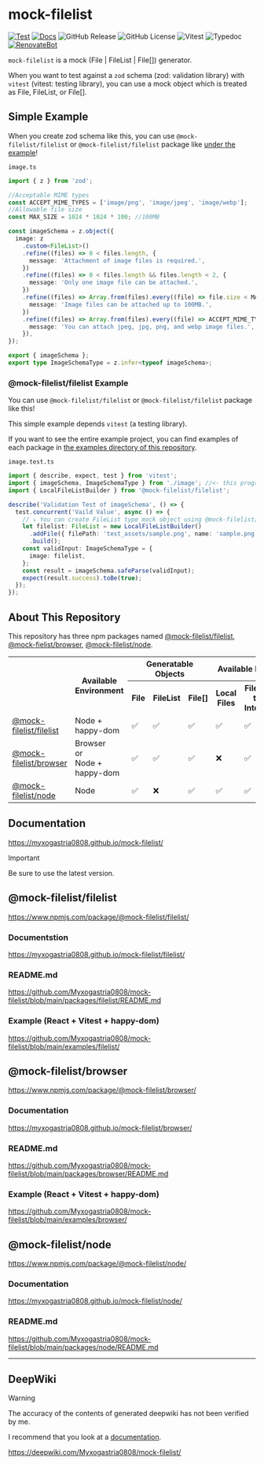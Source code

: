 # mock-filelist

[![Test](https://github.com/Myxogastria0808/mock-filelist/actions/workflows/test.yaml/badge.svg)](https://github.com/Myxogastria0808/mock-filelist/actions/workflows/test.yaml)
[![Docs](https://github.com/Myxogastria0808/mock-filelist/actions/workflows/docs.yaml/badge.svg)](https://github.com/Myxogastria0808/mock-filelist/actions/workflows/docs.yaml)
![GitHub Release](https://img.shields.io/github/v/release/Myxogastria0808/mock-filelist)
![GitHub License](https://img.shields.io/github/license/Myxogastria0808/mock-filelist)
![Vitest](https://img.shields.io/badge/-vitest-6e9f18?style=flat&logo=vitest&logoColor=ffffff)
![Typedoc](https://img.shields.io/badge/docs-typedoc-blue?style=flat-square&logo=typescript&logoColor=white)
[![RenovateBot](https://img.shields.io/badge/RenovateBot-1A1F6C?logo=renovate&logoColor=fff)](#)

`mock-filelist` is a mock (File | FileList | File[]) generator.

When you want to test against a `zod` schema (zod: validation library) with `vitest` (vitest: testing library), you can use a mock object which is treated as File, FileList, or File[].

## Simple Example

When you create zod schema like this, you can use `@mock-filelist/filelist` or `@mock-filelist/filelist` package like [under the example](https://github.com/Myxogastria0808/mock-filelist?tab=readme-ov-file#mock-filelistfilelist-example)!

`image.ts`

```typescript
import { z } from 'zod';

//Acceptable MIME types
const ACCEPT_MIME_TYPES = ['image/png', 'image/jpeg', 'image/webp'];
//Allowable file size
const MAX_SIZE = 1024 * 1024 * 100; //100MB

const imageSchema = z.object({
  image: z
    .custom<FileList>()
    .refine((files) => 0 < files.length, {
      message: 'Attachment of image files is required.',
    })
    .refine((files) => 0 < files.length && files.length < 2, {
      message: 'Only one image file can be attached.',
    })
    .refine((files) => Array.from(files).every((file) => file.size < MAX_SIZE), {
      message: 'Image files can be attached up to 100MB.',
    })
    .refine((files) => Array.from(files).every((file) => ACCEPT_MIME_TYPES.includes(file.type)), {
      message: 'You can attach jpeg, jpg, png, and webp image files.',
    }),
});

export { imageSchema };
export type ImageSchemaType = z.infer<typeof imageSchema>;
```

### @mock-filelist/filelist Example

You can use `@mock-filelist/filelist` or `@mock-filelist/filelist` package like this!

This simple example depends `vitest` (a testing library).

If you want to see the entire example project, you can find examples of each package in [the examples directory of this repository](https://github.com/Myxogastria0808/mock-filelist/tree/main/examples).

`image.test.ts`

```typescript
import { describe, expect, test } from 'vitest';
import { imageSchema, ImageSchemaType } from './image'; //<- this program is above example
import { LocalFileListBuilder } from '@mock-filelist/filelist';

describe('Validation Test of imageSchema', () => {
  test.concurrent('Vaild Value', async () => {
    // ↓ You can create FileList type mock object using @mock-filelist/filelist!
    let filelist: FileList = new LocalFileListBuilder()
      .addFile({ filePath: 'test_assets/sample.png', name: 'sample.png', mimeType: 'image/png' })
      .build();
    const validInput: ImageSchemaType = {
      image: filelist,
    };
    const result = imageSchema.safeParse(validInput);
    expect(result.success).toBe(true);
  });
});
```

## About This Repository

This repository has three npm packages named [@mock-filelist/filelist](https://www.npmjs.com/package/@mock-filelist/filelist/), [@mock-fielist/browser](https://www.npmjs.com/package/@mock-filelist/browser/), [@mock-filelist/node](https://www.npmjs.com/package/@mock-filelist/node/).

<table>
    <tbody>
        <tr>
            <th rowspan="2"></th>
            <th rowspan="2">Available Environment</th>
            <th colspan="3">Generatable Objects</th>
            <th colspan="2">Available Files</th>
        </tr>
        <tr>
            <th>File</th>
            <th>FileList</th>
            <th>File[]</th>
            <th>Local Files</th>
            <th>Files on the Internet</th>
        </tr>
        <tr>
            <td><a href="https://www.npmjs.com/package/@mock-filelist/filelist/">@mock-filelist/filelist</a></td>
            <td>Node + happy-dom</td>
            <td>✅</td>
            <td>✅</td>
            <td>✅</td>
            <td>✅</td>
            <td>✅</td>
        </tr>
        <tr>
            <td><a href="https://www.npmjs.com/package/@mock-filelist/browser/">@mock-filelist/browser</a></td>
            <td>Browser<br/>or</br/>Node + happy-dom</td>
            <td>✅</td>
            <td>✅</td>
            <td>✅</td>
            <td>❌</td>
            <td>✅</td>
        </tr>
        <tr>
            <td><a href="https://www.npmjs.com/package/@mock-filelist/node/">@mock-filelist/node</a></td>
            <td>Node</td>
            <td>✅</td>
            <td>❌</td>
            <td>✅</td>
            <td>✅</td>
            <td>✅</td>
        </tr>
    </tbody>
</table>


## Documentation

https://myxogastria0808.github.io/mock-filelist/

> [!IMPORTANT]
> Be sure to use the latest version.

## @mock-filelist/filelist

https://www.npmjs.com/package/@mock-filelist/filelist/

### Documentstion

https://myxogastria0808.github.io/mock-filelist/filelist/

### README.md

https://github.com/Myxogastria0808/mock-filelist/blob/main/packages/filelist/README.md

### Example (React + Vitest + **happy-dom**)

https://github.com/Myxogastria0808/mock-filelist/blob/main/examples/filelist/

## @mock-filelist/browser

https://www.npmjs.com/package/@mock-filelist/browser/

### Documentation

https://myxogastria0808.github.io/mock-filelist/browser/

### README.md

https://github.com/Myxogastria0808/mock-filelist/blob/main/packages/browser/README.md

### Example (React + Vitest + **happy-dom**)

https://github.com/Myxogastria0808/mock-filelist/blob/main/examples/browser/

## @mock-filelist/node

https://www.npmjs.com/package/@mock-filelist/node/

### Documentation

https://myxogastria0808.github.io/mock-filelist/node/

### README.md

https://github.com/Myxogastria0808/mock-filelist/blob/main/packages/node/README.md

---

## DeepWiki

> [!WARNING]
> The accuracy of the contents of generated deepwiki has not been verified by me.
> 
> I recommend that you look at a [documentation](https://myxogastria0808.github.io/mock-filelist/).

https://deepwiki.com/Myxogastria0808/mock-filelist/